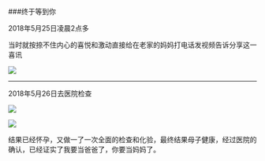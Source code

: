

###终于等到你

2018年5月25日凌晨2点多

当时就按捺不住内心的喜悦和激动直接给在老家的妈妈打电话发视频告诉分享这一喜讯

![](http://localhost:8000/static/article/mz/img-20180526/img-1.jpg)


------------

2018年5月26日去医院检查

![](http://localhost:8000/static/article/mz/img-20180526/img-2.jpg)

![](http://localhost:8000/static/article/mz/img-20180526/img-3.jpg)

结果已经怀孕，又做一了一次全面的检查和化验，最终结果母子健康，经过医院的确认，已经证实了我要当爸爸了，你要当妈妈了。





